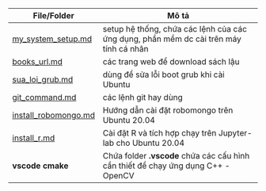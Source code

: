 |File/Folder|Mô tả|
|-|-|
|[my_system_setup.md](./my_system_setup.md)|setup hệ thống, chứa các lệnh của các ứng dụng, phần mềm dc cài trên máy tính cá nhân|
|[books_url.md](./books_url.md)|các trang web để download sách lậu|
|[sua_loi_grub.md](./sua_loi_grub.md)|dùng để sửa lỗi boot grub khi cài Ubuntu|
|[git_command.md](./git_command.md)|các lệnh git hay dùng|
|[install_robomongo.md](./install_robomongo.md)|Hướng dẫn cài đặt robomongo trên Ubuntu 20.04|
|[install_r.md](./install_r.md)|Cài đặt R và tích hợp chạy trên Jupyter-lab cho Ubuntu 20.04|
|**vscode cmake**|Chứa folder **.vscode** chứa các cấu hình cần thiết để chạy ứng dụng C++ - OpenCV|